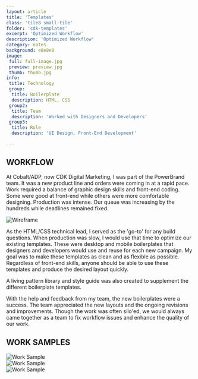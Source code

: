 ```yaml
---
layout: article
title: 'Templates'
class: 'tile8 small-tile'
folder: 'cdk-templates'
excerpt: 'Optimized Workflow'
description: 'Optimized Workflow'
category: notes
background: e8e8e8
image:
 full: full-image.jpg
 preview: preview.jpg
 thumb: thumb.jpg
info:
 title: Technology
 group:
  title: Boilerplate
  description: HTML, CSS
 group2:
  title: Team
  description: 'Worked with Designers and Developers'
 group3:
  title: Role
  description: 'UI Design, Front-End Development'

---
```


## WORKFLOW

At Cobalt/ADP, now CDK Digital Marketing, I was part of the PowerBrand team. It was a new product line and orders were coming in at a rapid pace. Work required a balance of graphic design skills and front-end coding. Some were good at front-end while others were more comfortable designing. Production was intense. Our queue was increasing by the hundreds while deadlines remained fixed.  

<div class="screenshot-container">
	<img srcset="/assets/images/work/{{page.folder}}/preview@2x.jpg 1089w, /assets/images/work/{{page.folder}}/preview.jpg 768w" src="/assets/images/work/{{page.folder}}/preview.jpg" alt="Wireframe" />
</div>

As the HTML/CSS technical lead, I served as the 'go-to' for any build questions. When production was slow, I would use that time to optimize our existing templates. These were desktop and mobile boilerplates that designers and developers would use and reuse for each new campaign. My goal was to make these templates as clean and as flexible as possible. Regardless of front-end skills, anyone should be able to use these templates and produce the desired layout quickly.

A living pattern library and style guide was also created to supplement the different boilerplate templates.

With the help and feedback from my team, the new boilerplates were a success. The team appreciated the new layouts and the ongoing revisions and improvements. Though the work was often silo'ed, we would always came together as a team to fix workflow issues and enhance the quality of our work.

## WORK SAMPLES

<div class="screenshot-container">
	<img srcset="/assets/images/work/{{page.folder}}/work-sample-1@2x.jpg 1089w, /assets/images/work/{{page.folder}}/work-sample-1.jpg 768w" src="/assets/images/work/{{page.folder}}/work-sample-1.jpg" alt="Work Sample" />
</div>

<div class="screenshot-container">
	<img srcset="/assets/images/work/{{page.folder}}/work-sample-2@2x.jpg 1089w, /assets/images/work/{{page.folder}}/work-sample-2.jpg 768w" src="/assets/images/work/{{page.folder}}/work-sample-2.jpg" alt="Work Sample" />
</div>

<div class="screenshot-container">
	<img srcset="/assets/images/work/{{page.folder}}/work-sample-3@2x.jpg 1089w, /assets/images/work/{{page.folder}}/work-sample-3.jpg 768w" src="/assets/images/work/{{page.folder}}/work-sample-3.jpg" alt="Work Sample" />
</div>
